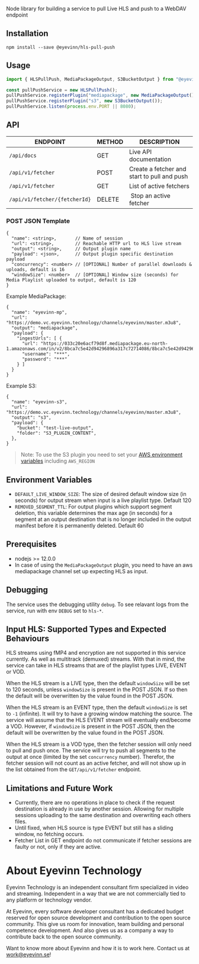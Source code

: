 Node library for building a service to pull Live HLS and push to a WebDAV endpoint

## Installation

```
npm install --save @eyevinn/hls-pull-push
```

## Usage

```javascript
import { HLSPullPush, MediaPackageOutput, S3BucketOutput } from "@eyevinn/hls-pull-push";

const pullPushService = new HLSPullPush();
pullPushService.registerPlugin("mediapackage", new MediaPackageOutput());
pullPushService.registerPlugin("s3", new S3BucketOutput());
pullPushService.listen(process.env.PORT || 8080);
```
## API

| ENDPOINT                      | METHOD | DESCRIPTION                                 |
| ----------------------------- | ------ | ------------------------------------------- |
| `/api/docs`                   | GET    | Live API documentation                      |
| `/api/v1/fetcher`             | POST   | Create a fetcher and start to pull and push |
| `/api/v1/fetcher`             | GET    | List of active fetchers                     |
| `/api/v1/fetcher/{fetcherId}` | DELETE | Stop an active fetcher                      |

### POST JSON Template

```
{
  "name": <string>,       // Name of session
  "url": <string>,        // Reachable HTTP url to HLS live stream
  "output": <string>,     // Output plugin name 
  "payload": <json>,      // Output plugin specific destination payload
  "concurrency": <number> // [OPTIONAL] Number of parallel downloads & uploads, default is 16
  "windowSize": <number>  // [OPTIONAL] Window size (seconds) for Media Playlist uploaded to output, default is 120
}
```

Example MediaPackage:
```
{
  "name": "eyevinn-mp",
  "url": "https://demo.vc.eyevinn.technology/channels/eyevinn/master.m3u8",
  "output": "mediapackage",
  "payload": {
    "ingestUrls": [ { 
      "url": "https://033c20e6acf79d8f.mediapackage.eu-north-1.amazonaws.com/in/v2/8bca7c5e42d94296896a317c72714086/8bca7c5e42d94296896a317c72714abc/channel",
      "username": "***",
      "password": "***"
    } ]
  }
}
```

Example S3:
```
{
  "name": "eyevinn-s3",
  "url": "https://demo.vc.eyevinn.technology/channels/eyevinn/master.m3u8",
  "output": "s3",
  "payload": {
    "bucket": "test-live-output",
    "folder": "S3_PLUGIN_CONTENT",
  },
}
```
> Note: To use the S3 plugin you need to set your [AWS environment variables](https://docs.aws.amazon.com/cli/latest/userguide/cli-configure-envvars.html) including `AWS_REGION`

## Environment Variables
- `DEFAULT_LIVE_WINDOW_SIZE`: The size of desired default window size (in seconds) for output stream when input is a live playlist type. Default 120
- `REMOVED_SEGMENT_TTL`: For output plugins which support segment deletion, this variable determines the max age (in seconds) for a segment at an output destination that is no longer included in the output manifest before it is permanently deleted. Default 60  
## Prerequisites
- nodejs >= 12.0.0
- In case of using the `MediaPackageOutput` plugin, you need to have an aws mediapackage channel set up expecting HLS as input.
## Debugging
The service uses the debugging utility `debug`. To see relavant logs from the service, run with env `DEBUG` set to `hls-*`. 

## Input HLS: Supported Types and Expected Behaviours
HLS streams using fMP4 and encryption are not supported in this service currently. As well as multitrack (demuxed) streams.
With that in mind, the service can take in HLS streams that are of the playlist types LIVE, EVENT or VOD.

When the HLS stream is a LIVE type, then the default `windowSize` will be set to 120 seconds, unless `windowSize` is present in the POST JSON. 
If so then the default will be overwritten by the value found in the POST JSON.

When the HLS stream is an EVENT type, then the default `windowSize` is set to `-1` (infinite). It will try to have a growing window matching the source.
The service will assume that the HLS EVENT stream will eventually end/become a VOD. However, if `windowSize` is present in the POST JSON, 
then the default will be overwritten by the value found in the POST JSON.  

When the HLS stream is a VOD type, then the fetcher session will only need to pull and push once. The service will try to push all segments to the output at once (limited by the set `concurrency` number). Therefor, the fetcher session will not count as an active fetcher, and will not show up in the list obtained from the `GET/api/v1/fetcher` endpoint.

## Limitations and Future Work
- Currently, there are no operations in place to check if the request destination is already in use by another session. 
Allowing for multiple sessions uploading to the same destination and overwriting each others files.
- Until fixed, when HLS source is type EVENT but still has a sliding window, no fetching occurs.
- Fetcher List in GET endpoint do not communicate if fetcher sessions are faulty or not, only if they are active.


# About Eyevinn Technology

Eyevinn Technology is an independent consultant firm specialized in video and streaming. Independent in a way that we are not commercially tied to any platform or technology vendor.

At Eyevinn, every software developer consultant has a dedicated budget reserved for open source development and contribution to the open source community. This give us room for innovation, team building and personal competence development. And also gives us as a company a way to contribute back to the open source community.

Want to know more about Eyevinn and how it is to work here. Contact us at work@eyevinn.se!